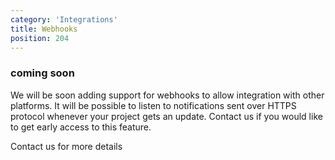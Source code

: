 ```yaml
---
category: 'Integrations'
title: Webhooks
position: 204
---
```


### coming soon

We will be soon adding support for webhooks to allow integration with other platforms. 
It will be possible to listen to notifications sent over HTTPS protocol whenever your 
project gets an update. Contact us if you would like to get early access to this 
feature.

Contact us for more details
